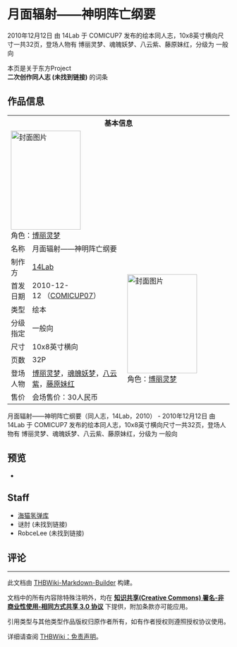 # 月面辐射——神明阵亡纲要

<!-- source html: G:\repos\THBWiki-Markdown-Builder\THBWikiMarkdown\Temp\main\2\2b\ns0%3A%E6%9C%88%E9%9D%A2%E8%BE%90%E5%B0%84%E2%80%94%E2%80%94%E7%A5%9E%E6%98%8E%E9%98%B5%E4%BA%A1%E7%BA%B2%E8%A6%81.html -->

2010年12月12日 由 14Lab 于 COMICUP7 发布的绘本同人志，10x8英寸横向尺寸一共32页，登场人物有 博丽灵梦、魂魄妖梦、八云紫、藤原妹红，分级为 一般向

本页是关于东方Project  
 **二次创作同人志 (未找到链接)** 的词条

## 作品信息

<table><tbody><tr><th colspan="3">基本信息</th></tr><tr><td class="cover-artwork-mobile" colspan="2"><a href="./文件-月面辐射——神明阵亡纲要封面.jpg.md" class="image" title="封面图片"><img alt="封面图片" src="https://upload.thwiki.cc/thumb/d/d8/%E6%9C%88%E9%9D%A2%E8%BE%90%E5%B0%84%E2%80%94%E2%80%94%E7%A5%9E%E6%98%8E%E9%98%B5%E4%BA%A1%E7%BA%B2%E8%A6%81%E5%B0%81%E9%9D%A2.jpg/158px-%E6%9C%88%E9%9D%A2%E8%BE%90%E5%B0%84%E2%80%94%E2%80%94%E7%A5%9E%E6%98%8E%E9%98%B5%E4%BA%A1%E7%BA%B2%E8%A6%81%E5%B0%81%E9%9D%A2.jpg" decoding="async" loading="lazy" width="158" height="224" srcset="https://upload.thwiki.cc/d/d8/%E6%9C%88%E9%9D%A2%E8%BE%90%E5%B0%84%E2%80%94%E2%80%94%E7%A5%9E%E6%98%8E%E9%98%B5%E4%BA%A1%E7%BA%B2%E8%A6%81%E5%B0%81%E9%9D%A2.jpg 1.5x" data-file-width="220" data-file-height="311"></a><div class="cover-char">角色：<a href="./博丽灵梦.md" title="博丽灵梦">博丽灵梦</a></div></td>
</tr><tr><td class="label">名称</td><td colspan="2"> 月面辐射——神明阵亡纲要 </td></tr><tr><td class="label">制作方</td><td><a href="./14Lab.md" title="14Lab">14Lab</a></td><td class="cover-artwork" rowspan="8" style="min-width:224px;"><a href="./文件-月面辐射——神明阵亡纲要封面.jpg.md" class="image" title="封面图片"><img alt="封面图片" src="https://upload.thwiki.cc/thumb/d/d8/%E6%9C%88%E9%9D%A2%E8%BE%90%E5%B0%84%E2%80%94%E2%80%94%E7%A5%9E%E6%98%8E%E9%98%B5%E4%BA%A1%E7%BA%B2%E8%A6%81%E5%B0%81%E9%9D%A2.jpg/158px-%E6%9C%88%E9%9D%A2%E8%BE%90%E5%B0%84%E2%80%94%E2%80%94%E7%A5%9E%E6%98%8E%E9%98%B5%E4%BA%A1%E7%BA%B2%E8%A6%81%E5%B0%81%E9%9D%A2.jpg" decoding="async" loading="lazy" width="158" height="224" srcset="https://upload.thwiki.cc/d/d8/%E6%9C%88%E9%9D%A2%E8%BE%90%E5%B0%84%E2%80%94%E2%80%94%E7%A5%9E%E6%98%8E%E9%98%B5%E4%BA%A1%E7%BA%B2%E8%A6%81%E5%B0%81%E9%9D%A2.jpg 1.5x" data-file-width="220" data-file-height="311"></a><div class="cover-char">角色：<a href="./博丽灵梦.md" title="博丽灵梦">博丽灵梦</a></div></td>
</tr><tr><td class="label">首发日期</td><td>2010-12-12&#160;（<a href="/展会作品列表?e=COMICUP%237">COMICUP07</a>）</td></tr><tr><td class="label">类型</td><td>绘本</td></tr><tr><td class="label">分级指定</td><td>一般向</td></tr><tr><td class="label">尺寸</td><td>10x8英寸横向</td></tr><tr><td class="label">页数</td><td>32P</td></tr><tr><td class="label">登场人物</td><td><a href="./博丽灵梦.md" title="博丽灵梦">博丽灵梦</a>，<a href="./魂魄妖梦.md" title="魂魄妖梦">魂魄妖梦</a>，<a href="./八云紫.md" title="八云紫">八云紫</a>，<a href="./藤原妹红.md" title="藤原妹红">藤原妹红</a></td></tr><tr><td class="label">售价</td><td>会场售价：30人民币</td></tr></tbody></table>

月面辐射——神明阵亡纲要（同人志，14Lab，2010） - 2010年12月12日 由 14Lab 于 COMICUP7 发布的绘本同人志，10x8英寸横向尺寸一共32页，登场人物有 博丽灵梦、魂魄妖梦、八云紫、藤原妹红，分级为 一般向

## 预览
- [](./文件-月面辐射——神明阵亡纲要预览图1.jpg.md)


## Staff
- [海猫氢弹库](./海猫氢弹库.md)
- 谜肘 (未找到链接)
- RobceLee (未找到链接)


## 评论




---

此文档由 [THBWiki-Markdown-Builder](https://github.com/Delsin-Yu/THBWiki-Markdown-Builder) 构建。

文档中的所有内容除特殊注明外，均在 [**知识共享(Creative Commons) 署名-非商业性使用-相同方式共享 3.0 协议**](https://creativecommons.org/licenses/by-sa/3.0/deed.zh-hans) 下提供，附加条款亦可能应用。

引用类型与其他类型作品版权归原作者所有，如有作者授权则遵照授权协议使用。

详细请查阅 [THBWiki：免责声明](https://thbwiki.cc/THBWiki:%E5%85%8D%E8%B4%A3%E5%A3%B0%E6%98%8E)。

